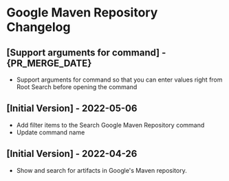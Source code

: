 # Google Maven Repository Changelog

## [Support arguments for command] - {PR_MERGE_DATE}

- Support arguments for command so that you can enter values right from Root Search before opening the command

## [Initial Version] - 2022-05-06

- Add filter items to the Search Google Maven Repository command
- Update command name

## [Initial Version] - 2022-04-26

- Show and search for artifacts in Google's Maven repository.
